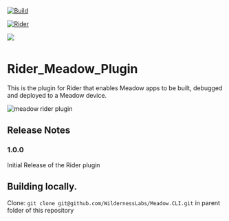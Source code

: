 [![Build](https://github.com/WildernessLabs/Rider_Meadow_Plugin/actions/workflows/main.yml/badge.svg)](https://github.com/WildernessLabs/Rider_Meadow_Plugin/actions)

[![Rider](https://img.shields.io/jetbrains/plugin/v/RIDER_PLUGIN_ID.svg?label=Rider&colorB=0A7BBB&style=for-the-badge&logo=rider)](https://plugins.jetbrains.com/plugin/RIDER_PLUGIN_ID)

<img src="Design/wildernesslabs-meadow-vscode-extension.jpg" style="margin-bottom:10px" />

# Rider_Meadow_Plugin

This is the plugin for Rider that enables Meadow apps to be built, debugged and deployed to a Meadow device.

<img alt="meadow rider plugin" src="https://user-images.githubusercontent.com/271950/134820282-83c9842a-023a-47ae-976e-7b6c58e851c0.png">

## Release Notes

### 1.0.0

Initial Release of the Rider plugin

## Building locally.

<!-- Plugin description -->
Clone:
```git clone git@github.com/WildernessLabs/Meadow.CLI.git```
in parent folder of this repository
<!-- Plugin description end -->